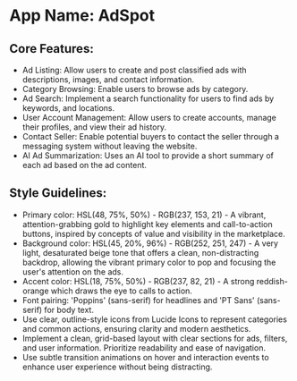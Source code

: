 # **App Name**: AdSpot

## Core Features:

- Ad Listing: Allow users to create and post classified ads with descriptions, images, and contact information.
- Category Browsing: Enable users to browse ads by category.
- Ad Search: Implement a search functionality for users to find ads by keywords, and locations.
- User Account Management: Allow users to create accounts, manage their profiles, and view their ad history.
- Contact Seller: Enable potential buyers to contact the seller through a messaging system without leaving the website.
- AI Ad Summarization: Uses an AI tool to provide a short summary of each ad based on the ad content.

## Style Guidelines:

- Primary color: HSL(48, 75%, 50%) - RGB(237, 153, 21) - A vibrant, attention-grabbing gold to highlight key elements and call-to-action buttons, inspired by concepts of value and visibility in the marketplace.
- Background color: HSL(45, 20%, 96%) - RGB(252, 251, 247) - A very light, desaturated beige tone that offers a clean, non-distracting backdrop, allowing the vibrant primary color to pop and focusing the user's attention on the ads.
- Accent color: HSL(18, 75%, 50%) - RGB(237, 82, 21) - A strong reddish-orange which draws the eye to calls to action.
- Font pairing: 'Poppins' (sans-serif) for headlines and 'PT Sans' (sans-serif) for body text.
- Use clear, outline-style icons from Lucide Icons to represent categories and common actions, ensuring clarity and modern aesthetics.
- Implement a clean, grid-based layout with clear sections for ads, filters, and user information. Prioritize readability and ease of navigation.
- Use subtle transition animations on hover and interaction events to enhance user experience without being distracting.